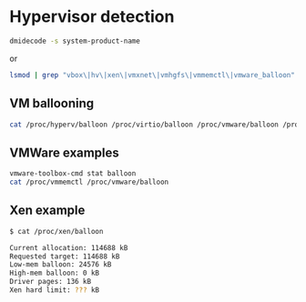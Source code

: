 # Hypervisor detection

```bash
dmidecode -s system-product-name
```

or

```bash
lsmod | grep "vbox\|hv\|xen\|vmxnet\|vmhgfs\|vmmemctl\|vmware_balloon"
```

## VM ballooning

```bash
cat /proc/hyperv/balloon /proc/virtio/balloon /proc/vmware/balloon /proc/xen/balloon
```

## VMWare examples

```bash
vmware-toolbox-cmd stat balloon
cat /proc/vmmemctl /proc/vmware/balloon
```

## Xen example

```bash
$ cat /proc/xen/balloon

Current allocation: 114688 kB
Requested target: 114688 kB
Low-mem balloon: 24576 kB
High-mem balloon: 0 kB
Driver pages: 136 kB
Xen hard limit: ??? kB
```
